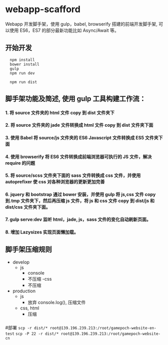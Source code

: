# webapp-scafford

Webapp 开发脚手架，使用 gulp，babel, browserify 搭建的前端开发脚手架, 可以使用 ES6，ES7 的部分最新功能比如 Async/Await 等。

## 开始开发

```
  npm install
  bower install
  gulp
  npm run dev
```

```
  npm run dist
```

## 脚手架功能及简述, 使用 gulp 工具构建工作流：

#### 1. 将 source 文件夹的 html 文件 copy 到 dist 文件夹下

#### 2. 将 source 文件夹的 jade 文件转换成 html 文件 copy 到 dist 文件夹下面

#### 3. 使用 Babel 将 source/js 文件夹的 ES6 Javascript 文件转换成 ES5 文件夹下面

#### 4. 使用 browserify 将 ES6 文件转换成前端浏览器可执行的 JS 文件，解决 require 的问题

#### 5. 将 source/scss 文件夹下面的 sass 文件转换成 css 文件，并使用 autoprefixer 使 css 对各种浏览器的更新更加完善

#### 6. jquery 和 bootstrap 通过 bower 安装，并使用 gulp 将 js,css 文件 copy 到.tmp 文件夹下，然后再压缩 js 文件，将 js 和 css 文件 copy 到 dist/js 和 dist/css 文件夹下面。

#### 7. gulp serve:dev 监听 html，jade, js，sass 文件的变化自动刷新页面。

#### 8. 增加 Lazysizes 实现页面懒加载。

## 脚手架压缩规则

- develop
  - js
    - console
    - 不压缩
      -css
    - 不压缩
- production
  - js
    - 放弃 console.log(), 压缩文件
  - css, html
    - 压缩

###

#部署
`scp -r dist/* root@139.196.239.213:/root/gamepoch-website-en-test`
`scp -P 22 -r dist/* root@139.196.239.213:/root/gamepoch-website-cn`
